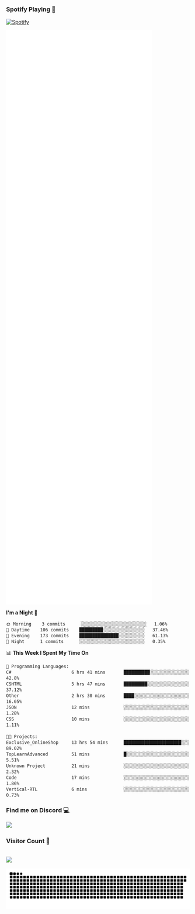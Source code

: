 ### Spotify Playing 🎵
[![Spotify](https://spotify-livestats-callme-milad.vercel.app/api/spotify)](https://open.spotify.com/user/314mrt6dxn5cqoxklh3thbwlr6by)

<img align="center" src="/github-metrics.svg" alt="Metrics" width="400">

<!--START_SECTION:waka-->
**I'm a Night 🦉** 

```text
🌞 Morning    3 commits      ░░░░░░░░░░░░░░░░░░░░░░░░░   1.06% 
🌆 Daytime    106 commits    █████████░░░░░░░░░░░░░░░░   37.46% 
🌃 Evening    173 commits    ███████████████░░░░░░░░░░   61.13% 
🌙 Night      1 commits      ░░░░░░░░░░░░░░░░░░░░░░░░░   0.35%

```


📊 **This Week I Spent My Time On** 

```text
💬 Programming Languages: 
C#                       6 hrs 41 mins       ██████████░░░░░░░░░░░░░░░   42.8% 
CSHTML                   5 hrs 47 mins       █████████░░░░░░░░░░░░░░░░   37.12% 
Other                    2 hrs 30 mins       ████░░░░░░░░░░░░░░░░░░░░░   16.05% 
JSON                     12 mins             ░░░░░░░░░░░░░░░░░░░░░░░░░   1.28% 
CSS                      10 mins             ░░░░░░░░░░░░░░░░░░░░░░░░░   1.11%

🐱‍💻 Projects: 
Exclusive_OnlineShop     13 hrs 54 mins      ██████████████████████░░░   89.02% 
TopLearnAdvanced         51 mins             █░░░░░░░░░░░░░░░░░░░░░░░░   5.51% 
Unknown Project          21 mins             ░░░░░░░░░░░░░░░░░░░░░░░░░   2.32% 
Code                     17 mins             ░░░░░░░░░░░░░░░░░░░░░░░░░   1.86% 
Vertical-RTL             6 mins              ░░░░░░░░░░░░░░░░░░░░░░░░░   0.73%

```


<!--END_SECTION:waka-->

### Find me on Discord 💻
<a href="https://discord.gg/pQVcABAxAy" rel="nofollow"> 
  <img src="https://discord.c99.nl/widget/theme-3/977957889358573609.png" data-canonical-src="https://discord.c99.nl/widget/theme-3/977957889358573609.png" style="max-width: 100%;"></a>

### Visitor Count 🔢
<p align="left"> 
  <br>
  <img src="https://profile-counter.glitch.me/callme-devil/count.svg" />
</p>

<img src="https://github.com/callme-devil/callme-devil/blob/output/github-contribution-grid-snake.svg" alt="snake" style="max-width: 100%;">
